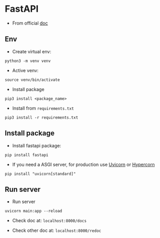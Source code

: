 # FastAPI

- From official [doc](https://fastapi.tiangolo.com/)

## Env

- Create virtual env:

```shell
python3 -m venv venv
```

- Active venv:

```shell
source venv/bin/activate
```

- Install package
```shell
pip3 install <package_name>
```

- Install from `requirements.txt`
```shell
pip3 install -r requirements.txt
```

## Install package
- Install fastapi package:

```
pip install fastapi
```

- If you need a ASGI server, for production use [Uvicorn](https://www.uvicorn.org/) or [Hypercorn](https://github.com/pgjones/hypercorn)
```
pip install "uvicorn[standard]"
```


## Run server
- Run server

```shell
uvicorn main:app --reload
```

- Check doc at: `localhost:8000/docs` 

- Check other doc at: `localhost:8000/redoc`